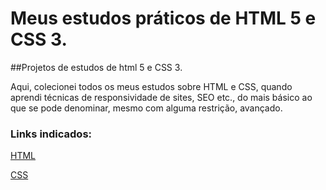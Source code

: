# Meus estudos práticos de HTML 5 e CSS 3.

##Projetos de estudos de html 5 e CSS 3. 

Aqui, colecionei todos os meus estudos sobre HTML e CSS, quando aprendi técnicas de responsividade de sites, SEO etc., do mais básico ao que se pode denominar, mesmo com alguma restrição, avançado.

### Links indicados:
[HTML](https://www.w3schools.com/html/html_intro.asp)

[CSS](https://www.w3schools.com/css/)

